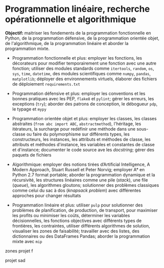# Programmation linéaire, recherche opérationnelle et algorithmique 

**Objectif:** maitriser les fondements de la programmation fonctionnelle en Python, de la programmation défensive, de la programmation orientée objet, de l'algorithmique, de la programmation linéaire et aborder la programmation mixte.

- Programmation fonctionnelle et plus: employer les fonctions, les décorateurs pour modifier temporairement une fonction avec une autre fonction; utiliser des modules standards comme `itertools`, `random`, `os`, `sys`, `time`, `datetime`, des modules scientifiques comme `numpy`, `pandas`, `matplotlib`; déployer des environnements virtuels, élaborer des fichiers de déploiement `requirements.txt`


- Programmation défensive et plus: employer les conventions et les bonnes pratiques avec les PEP, `flake8` et `pylint`; gérer les erreurs, les exceptions (`try`); aborder des patrons de conception, le débogueur `pdp`, le typage et `mypy`


- Programmation orientée objet et plus: employer les classes, les classes abstraites (`from abc import ABC`, `abstractmethod`), l'héritage, les itérateurs, la surcharge pour redéfinir une méthode dans une sous-classe ou faire du polymorphisme sur différents types, les constructeurs, les instances, les attributs et méthodes de classe, les attributs et méthodes d'instance, les variables et constantes de classe et d'instance; documenter le code source ave les *docstring*; gérer des paquets de fichiers


- Algorithmique: employer des notions tirées d’Artificial Intelligence, A Modern Approach, Stuart Russell et Peter Norvig; employer A* en Python 2.7 format portable; aborder la programmation dynamique et la récursivité, les structures linéaires comme une pile (*stack*), une file (*queue*), les algorithmes gloutons; solutionner des problèmes classiques comme celui du sac à dos (*knapsack problem*) avec différentes approches pour changer résultats


- Programmation linéaire et plus: utiliser `pulp` pour solutionner des problèmes de planification, de production, de transport, pour maximiser les profits ou minimiser les coûts, déterminer les variables décisionnelles, les fonctions objectives avec différents types de frontières, les contraintes, utiliser différents algorithmes de solution, visualiser les zones de faisabilité; travailler avec des listes, des dictionnaires ou des DataFrames Pandas; aborder la programmation mixte avec `mip`

zones
projet f

projet sad
